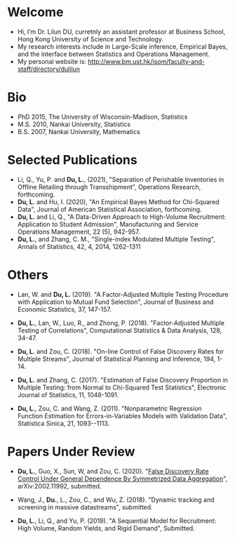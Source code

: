 # Welcome
- Hi, I’m Dr. Lilun DU, curretnly an assistant professor at Business School, Hong Kong University of Science and Technology.
- My research interests include in Large-Scale inference, Empirical Bayes, and the interface between Statistics and Operations Management.
- My personal website is: http://www.bm.ust.hk/isom/faculty-and-staff/directory/dulilun

# Bio
- PhD 2015, The University of Wisconsin-Madison, Statistics
- M.S. 2010, Nankai University, Statistics
- B.S. 2007, Nankai University, Mathematics

# Selected Publications
- Li, Q., Yu, P. and **Du, L.**, (2021), "Separation of Perishable Inventories in Offline Retailing through Transshipment", Operations Research, forthcoming.
- **Du, L.** and Hu, I. (2020), "An Empirical Bayes Method for Chi-Squared Data", Journal of American Statistical Association, forthcoming.
- **Du, L.** and Li, Q., "A Data-Driven Approach to High-Volume Recruitment: Application to Student Admission", Manufacturing and Service Operations Management, 22 (5), 942-957.
- **Du, L.**, and Zhang, C. M., "Single-index Modulated Multiple Testing", Annals of Statistics, 42, 4, 2014, 1262-1311

# Others
- Lan, W. and **Du, L.** (2019). "A Factor-Adjusted Multiple Testing Procedure with Application to Mutual Fund Selection", Journal of Business and Economic Statistics, 37, 147-157.

- **Du, L.**, Lan, W., Luo, R., and Zhong, P. (2018). "Factor-Adjusted Multiple Testing of Correlations", Computational Statistics \& Data Analysis, 128, 34-47.

- **Du, L.** and Zou, C. (2018). "On-line Control of False Discovery Rates for Multiple Streams", Journal of Statistical Planning and Inference, 194, 1-14.

- **Du, L.** and Zhang, C. (2017). "Estimation of False Discovery Proportion in Multiple Testing: from Normal to Chi-Squared Test Statistics", Electronic Journal of Statistics, 11, 1048-1091.

- **Du, L.**, Zou, C. and Wang, Z. (2011). "Nonparametric Regression Function Estimation for Errors-in-Variables Models with Validation Data", Statistica Sinica, 21, 1093--1113.

# Papers Under Review
- **Du, L.**, Guo, X., Sun, W, and Zou, C. (2020). "[False Discovery Rate Control Under General Dependence By Symmetrized Data Aggregation](https://arxiv.org/abs/2002.11992#:~:text=False%20Discovery%20Rate%20Control%20Under%20General%20Dependence%20By%20Symmetrized%20Data%20Aggregation,-Lilun%20Du%2C%20Xu&text=The%20proposed%20SDA%20filter%20first,ranking%20to%20control%20the%20FDR.)", arXiv:2002.11992, submitted.

- Wang, J., **Du.**, L., Zou, C., and Wu, Z. (2018). "Dynamic tracking and screening in massive datastreams", submitted.

- **Du, L.**, Li, Q., and Yu, P. (2019). "A Sequential Model for Recruitment: High Volume, Random Yields, and Rigid Demand", Submitted.


<!---
dulilun/dulilun is a ✨ special ✨ repository because its `README.md` (this file) appears on your GitHub profile.
You can click the Preview link to take a look at your changes.
--->
